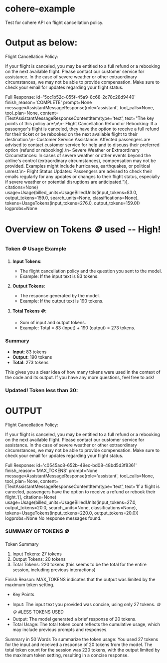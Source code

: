 # cohere-example
Test for cohere API on flight cancellation policy.

# Output as below:

Flight Cancellation Policy:

If your flight is canceled, you may be entitled to a full refund or a rebooking on the next available flight. 
Please contact our customer service for assistance. 
In the case of severe weather or other extraordinary circumstances, we may not be able to provide compensation. 
Make sure to check your email for updates regarding your flight status.


Full Response:
id='5cc1b52c-055f-45a9-8c68-2c78c28d9440' finish_reason='COMPLETE' prompt=None message=AssistantMessageResponse(role='assistant', tool_calls=None, tool_plan=None, content=[TextAssistantMessageResponseContentItem(type='text', text="The key points of this policy are:\n\n- Flight Cancellation Refund or Rebooking: If a passenger's flight is canceled, they have the option to receive a full refund for their ticket or be rebooked on the next available flight to their destination.\n- Customer Service Assistance: Affected passengers are advised to contact customer service for help and to discuss their preferred option (refund or rebooking).\n- Severe Weather or Extraordinary Circumstances: In cases of severe weather or other events beyond the airline's control (extraordinary circumstances), compensation may not be provided. Examples might include hurricanes, earthquakes, or political unrest.\n- Flight Status Updates: Passengers are advised to check their emails regularly for any updates or changes to their flight status, especially if severe weather or potential disruptions are anticipated.")], citations=None) usage=Usage(billed_units=UsageBilledUnits(input_tokens=83.0, output_tokens=159.0, search_units=None, classifications=None), tokens=UsageTokens(input_tokens=276.0, output_tokens=159.0)) logprobs=None


# Overview on Tokens 🪙 used -- High! 

### Token 🪙 Usage Example

1. **Input Tokens**: 
   - The flight cancellation policy and the question you sent to the model.
   - Example: If the input text is 83 tokens.

2. **Output Tokens**: 
   - The response generated by the model.
   - Example: If the output text is 190 tokens.

3. **Total Tokens 🪙**: 
   - Sum of input and output tokens.
   - Example: Total = 83 (input) + 190 (output) = 273 tokens.

### Summary
- **Input**: 83 tokens
- **Output**: 190 tokens
- **Total**: 273 tokens

This gives you a clear idea of how many tokens were used in the context of the code and its output. If you have any more questions, feel free to ask!


### Updated! Token less than 30:

# OUTPUT

Flight Cancellation Policy:

If your flight is canceled, you may be entitled to a full refund or a rebooking on the next available flight. 
Please contact our customer service for assistance. 
In the case of severe weather or other extraordinary circumstances, we may not be able to provide compensation. 
Make sure to check your email for updates regarding your flight status.


Full Response:
id='c0545ac8-652b-49ec-bd08-48bd5d3f8361' finish_reason='MAX_TOKENS' prompt=None message=AssistantMessageResponse(role='assistant', tool_calls=None, tool_plan=None, content=[TextAssistantMessageResponseContentItem(type='text', text='If a flight is canceled, passengers have the option to receive a refund or rebook their flight.')], citations=None) usage=Usage(billed_units=UsageBilledUnits(input_tokens=27.0, output_tokens=20.0, search_units=None, classifications=None), tokens=UsageTokens(input_tokens=220.0, output_tokens=20.0)) logprobs=None
No response messages found.

### SUMMARY OF TOKENS 🪙

Token Summary
1. Input Tokens: 27 tokens
2. Output Tokens: 20 tokens
3. Total Tokens: 220 tokens (this seems to be the total for the entire session, including previous interactions)

Finish Reason: MAX_TOKENS indicates that the output was limited by the maximum token setting.

* Key Points
- Input: The input text you provided was concise, using only 27 tokens. 🪙🪙 #LESS TOKENS USED
- Output: The model generated a brief response of 20 tokens.
- Total Usage: The total token count reflects the cumulative usage, which may include previous prompts and responses.

Summary in 50 Words
To summarize the token usage: You used 27 tokens for the input and received a response of 20 tokens from the model. The total token count for the session was 220 tokens, with the output limited by the maximum token setting, resulting in a concise response.